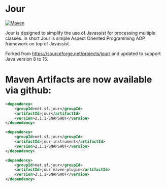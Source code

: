 Jour
====

[![Maven](https://github.com/SingingBush/jour/actions/workflows/maven.yml/badge.svg)](https://github.com/SingingBush/jour/actions/workflows/maven.yml)

Jour is designed to simplify the use of Javassist for processing multiple classes. In short Jour is simple Aspect Oriented Programming AOP framework on top of Javassist.

Forked from https://sourceforge.net/projects/jour/ and updated to support Java version 8 to 15.

# Maven Artifacts are now available via github:

```xml
<dependency>
    <groupId>net.sf.jour</groupId>
    <artifactId>jour</artifactId>
    <version>2.1.1-SNAPSHOT</version>
</dependency>
```

```xml
<dependency>
    <groupId>net.sf.jour</groupId>
    <artifactId>jour-instrument</artifactId>
    <version>2.1.1-SNAPSHOT</version>
</dependency>
```

```xml
<dependency>
    <groupId>net.sf.jour</groupId>
    <artifactId>jour-maven-plugin</artifactId>
    <version>2.1.1-SNAPSHOT</version>
</dependency>
```
